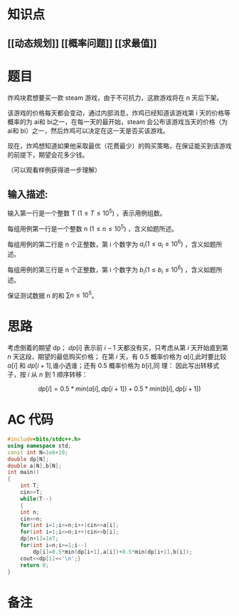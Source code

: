 # 知识点
  ## [[动态规划]] [[概率问题]] [[求最值]]
# 题目
 

炸鸡块君想要买一款 steam 游戏，由于不可抗力，这款游戏将在 n 天后下架。  
  
该游戏的价格每天都会变动，通过内部消息，炸鸡已经知道该游戏第 i 天的价格等概率的为 ai​和 bi​之一，在每一天的最开始，steam 会公布该游戏当天的价格（为 ai和 bi​）之一，然后炸鸡可以决定在这一天是否买该游戏。  
  
现在，炸鸡想知道如果他采取最优（花费最少）的购买策略，在保证能买到该游戏的前提下，期望会花多少钱。  
  
（可以观看样例获得进一步理解）

## 输入描述:

输入第一行是一个整数 T $(1\leq T\leq 10^5)$ ，表示用例组数。  
  
每组用例第一行是一个整数 n  $(1\leq n\leq 10^5)$ ，含义如题所述。  
  
每组用例的第二行是 n 个正整数，第 i 个数字为  $a_i(1\leq a_i \leq 10^6)$ ，含义如题所述。  
  
每组用例的第三行是 n 个正整数，第 i 个数字为  $b_i(1\leq b_i \leq 10^6)$ ，含义如题所述。  
  
保证测试数据 n 的和 $\sum n\leq 10^5$。
# 思路

考虑倒着的期望 dp； $dp[i]$ 表示前 $i-1$ 天都没有买，只考虑从第 $i$ 天开始直到第 $n$ 天这段，期望的最低购买价格；
 在第 $i$ 天，有 0.5 概率价格为 $a[i]$,此时要比较 $\alpha[i]$ 和 $dp[i+1]$,谁小选谁；还有 0.5 概率价格为 $b[i]$,同
 理：
 因此写出转移式子，按 $i$ 从 $n$ 到 1 顺序转移：

$$
dp[i]=0.5*min(a[i],dp[i+1])+0.5*min(b[i],dp[i+1])
$$

# AC 代码
```cpp
#include<bits/stdc++.h>
using namespace std;
const int N=1e6+10;
double dp[N];
double a[N],b[N];
int main()
{
    int T;
    cin>>T;
    while(T--)
    {
    int n;
    cin>>n;
    for(int i=1;i<=n;i++)cin>>a[i];
    for(int i=1;i<=n;i++)cin>>b[i];
    dp[n+1]=1e7;
    for(int i=n;i>=1;i--)
        dp[i]=0.5*min(dp[i+1],a[i])+0.5*min(dp[i+1],b[i]);
    cout<<dp[1]<<'\n';}
    return 0;
}
```
# 备注
